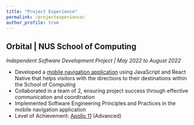 ```yaml
---
title: "Project Experience"
permalink: /projectexperience/
author_profile: true
---
```


## **Orbital | NUS School of Computing**   
*Independent Software Development Project | May 2022 to August 2022*  
* Developed a [mobile navigation application](https://drive.google.com/file/d/1LctkmaBrIxnTpcVH-p-aYIDS_9tRh_dl/view?usp=drive_link) using JavaScript and React Native that helps visitors with the directions to their destinations within the School of Computing  
* Collaborated in a team of 2, ensuring project success through effective communication and coordination  
* Implemented Software Engineering Principles and Practices in the mobile navigation application  
* Level of Achievement: [Apollo 11](https://credentials.nus.edu.sg/1ac06b9f-4eb7-4ab2-8e88-52302402bbf5) (Advanced)  

